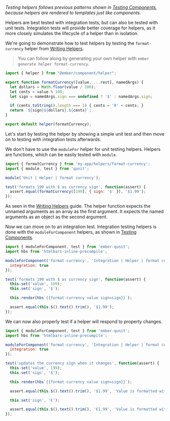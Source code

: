 _Testing helpers follows previous patterns shown in [Testing Components],
because helpers are rendered to templates just like components._

Helpers are best tested with integration tests, but can also be tested with unit
tests. Integration tests will provide better coverage for helpers, as it more
closely simulates the lifecycle of a helper than in isolation.

We're going to demonstrate how to test helpers by testing the `format-currency`
helper from [Writing Helpers].

> You can follow along by generating your own helper with `ember generate helper
> format-currency`.

```javascript {data-filename=app/helpers/format-currency.js}
import { helper } from "@ember/component/helper";

export function formatCurrency([value, ...rest], namedArgs) {
  let dollars = Math.floor(value / 100);
  let cents = value % 100;
  let sign = namedArgs.sign === undefined ? '$' : namedArgs.sign;

  if (cents.toString().length === 1) { cents = '0' + cents; }
  return `${sign}${dollars}.${cents}`;
}

export default helper(formatCurrency);
```

Let's start by testing the helper by showing a simple unit test and then move on
to testing with integration tests afterwards.

We don't have to use the `moduleFor` helper for unit testing helpers. Helpers
are functions, which can be easily tested with `module`.

```javascript {data-filename=tests/unit/helpers/format-currency-test.js}
import { formatCurrency } from 'my-app/helpers/format-currency';
import { module, test } from 'qunit';

module('Unit | Helper | format currency');

test('formats 199 with $ as currency sign', function(assert) {
  assert.equal(formatCurrency([199], { sign: '$' }), '$1.99');
});
```

As seen in the [Writing Helpers] guide. The helper function expects the unnamed
arguments as an array as the first argument. It expects the named arguments as
an object as the second argument.

Now we can move on to an integration test. Integration testing helpers is done
with the `moduleForComponent` helpers, as shown in [Testing Components].

```javascript {data-filename=tests/integration/helpers/format-currency-test.js}
import { moduleForComponent, test } from 'ember-qunit';
import hbs from 'htmlbars-inline-precompile';

moduleForComponent('format-currency', 'Integration | Helper | format currency', {
  integration: true
});

test('formats 199 with $ as currency sign', function(assert) {
  this.set('value', 199);
  this.set('sign', '$');

  this.render(hbs`{{format-currency value sign=sign}}`);

  assert.equal(this.$().text().trim(), '$1.99');
});
```

We can now also properly test if a helper will respond to property changes.

```javascript {data-filename=tests/integration/helpers/format-currency-test.js}
import { moduleForComponent, test } from 'ember-qunit';
import hbs from 'htmlbars-inline-precompile';

moduleForComponent('format-currency', 'Integration | Helper | format currency', {
  integration: true
});

test('updates the currency sign when it changes', function(assert) {
  this.set('value', 199);
  this.set('sign', '$');

  this.render(hbs`{{format-currency value sign=sign}}`);

  assert.equal(this.$().text().trim(), '$1.99', 'Value is formatted with $');

  this.set('sign', '€');

  assert.equal(this.$().text().trim(), '€1.99', 'Value is formatted with €');
});
```

[Testing Components]: ../unit-testing-basics/
[Writing Helpers]: ../../templates/writing-helpers/
